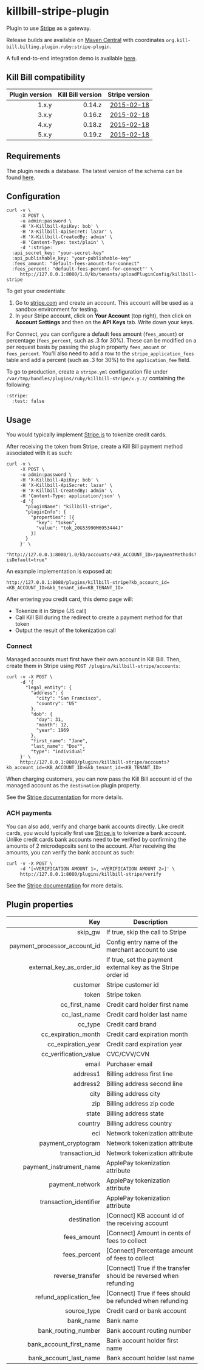 killbill-stripe-plugin
======================

Plugin to use [Stripe](https://stripe.com/) as a gateway.

Release builds are available on [Maven Central](http://search.maven.org/#search%7Cga%7C1%7Cg%3A%22org.kill-bill.billing.plugin.ruby%22%20AND%20a%3A%22stripe-plugin%22) with coordinates `org.kill-bill.billing.plugin.ruby:stripe-plugin`.

A full end-to-end integration demo is available [here](https://github.com/killbill/killbill-stripe-demo).

Kill Bill compatibility
-----------------------

| Plugin version | Kill Bill version  | Stripe version                                            |
| -------------: | -----------------: | --------------------------------------------------------: |
| 1.x.y          | 0.14.z             | [2015-02-18](https://stripe.com/docs/upgrades#2015-02-18) |
| 3.x.y          | 0.16.z             | [2015-02-18](https://stripe.com/docs/upgrades#2015-02-18) |
| 4.x.y          | 0.18.z             | [2015-02-18](https://stripe.com/docs/upgrades#2015-02-18) |
| 5.x.y          | 0.19.z             | [2015-02-18](https://stripe.com/docs/upgrades#2015-02-18) |

Requirements
------------

The plugin needs a database. The latest version of the schema can be found [here](https://github.com/killbill/killbill-stripe-plugin/blob/master/db/ddl.sql).

Configuration
-------------

```
curl -v \
     -X POST \
     -u admin:password \
     -H 'X-Killbill-ApiKey: bob' \
     -H 'X-Killbill-ApiSecret: lazar' \
     -H 'X-Killbill-CreatedBy: admin' \
     -H 'Content-Type: text/plain' \
     -d ':stripe:
  :api_secret_key: "your-secret-key"
  :api_publishable_key: "your-publishable-key"
  :fees_amount: "default-fees-amount-for-connect"
  :fees_percent: "default-fees-percent-for-connect"' \
     http://127.0.0.1:8080/1.0/kb/tenants/uploadPluginConfig/killbill-stripe
```

To get your credentials:

1. Go to [stripe.com](http://stripe.com/) and create an account. This account will be used as a sandbox environment for testing.
2. In your Stripe account, click on **Your Account** (top right), then click on **Account Settings** and then on the **API Keys** tab. Write down your keys.

For Connect, you can configure a default fees amount (`fees_amount`) or percentage (`fees_percent`, such as .3 for 30%). These can be modified on a per request basis by passing the plugin property `fees_amount` or `fees_percent`.
You'll also need to add a row to the `stripe_application_fees` table and add a percent (such as .3 for 30%) to the `application_fee` field.

To go to production, create a `stripe.yml` configuration file under `/var/tmp/bundles/plugins/ruby/killbill-stripe/x.y.z/` containing the following:

```
:stripe:
  :test: false
```

Usage
-----

You would typically implement [Stripe.js](https://stripe.com/docs/stripe.js) to tokenize credit cards. 

After receiving the token from Stripe, create a Kill Bill payment method associated with it as such:

```
curl -v \
     -X POST \
     -u admin:password \
     -H 'X-Killbill-ApiKey: bob' \
     -H 'X-Killbill-ApiSecret: lazar' \
     -H 'X-Killbill-CreatedBy: admin' \
     -H 'Content-Type: application/json' \
     -d '{
       "pluginName": "killbill-stripe",
       "pluginInfo": {
         "properties": [{
           "key": "token",
           "value": "tok_20G53990M6953444J"
         }]
       }
     }' \
     "http://127.0.0.1:8080/1.0/kb/accounts/<KB_ACCOUNT_ID>/paymentMethods?isDefault=true"
```

An example implementation is exposed at:

```
http://127.0.0.1:8080/plugins/killbill-stripe?kb_account_id=<KB_ACCOUNT_ID>&kb_tenant_id=<KB_TENANT_ID>
```

After entering you credit card, this demo page will:

* Tokenize it in Stripe (JS call)
* Call Kill Bill during the redirect to create a payment method for that token
* Output the result of the tokenization call

### Connect

Managed accounts must first have their own account in Kill Bill. Then, create them in Stripe using `POST /plugins/killbill-stripe/accounts`:

```
curl -v -X POST \
     -d '{
       "legal_entity": {
         "address": {
           "city": "San Francisco",
           "country": "US"
         },
         "dob": {
           "day": 31,
           "month": 12,
           "year": 1969
         },
         "first_name": "Jane",
         "last_name": "Doe"",
         "type": "individual"
     }' \
     http://127.0.0.1:8080/plugins/killbill-stripe/accounts?kb_account_id=<KB_ACCOUNT_ID>&kb_tenant_id=<KB_TENANT_ID>
```

When charging customers, you can now pass the Kill Bill account id of the managed account as the `destination` plugin property.

See the [Stripe documentation](https://stripe.com/docs/connect/managed-accounts#creating-a-managed-account) for more details.

### ACH payments

You can also add, verify and charge bank accounts directly. Like credit cards, you would typically first use [Stripe.js](https://stripe.com/docs/stripe.js) to tokenize a bank account. Unlike credit cards bank accounts need to be verified by confirming the amounts of 2 microdeposits sent to the account. After receiving the amounts, you can verify the bank account as such:

```
curl -v -X POST \
     -d '[<VERIFICATION AMOUNT 1>, <VERIFICATION AMOUNT 2>]' \
     http://127.0.0.1:8080/plugins/killbill-stripe/verify
```

See the [Stripe documentation](https://stripe.com/docs/ach) for more details.


Plugin properties
-----------------

| Key                          | Description                                                       |
| ---------------------------: | ----------------------------------------------------------------- |
| skip_gw                      | If true, skip the call to Stripe                                  |
| payment_processor_account_id | Config entry name of the merchant account to use                  |
| external_key_as_order_id     | If true, set the payment external key as the Stripe order id      |
| customer                     | Stripe customer id                                                |
| token                        | Stripe token                                                      |
| cc_first_name                | Credit card holder first name                                     |
| cc_last_name                 | Credit card holder last name                                      |
| cc_type                      | Credit card brand                                                 |
| cc_expiration_month          | Credit card expiration month                                      |
| cc_expiration_year           | Credit card expiration year                                       |
| cc_verification_value        | CVC/CVV/CVN                                                       |
| email                        | Purchaser email                                                   |
| address1                     | Billing address first line                                        |
| address2                     | Billing address second line                                       |
| city                         | Billing address city                                              |
| zip                          | Billing address zip code                                          |
| state                        | Billing address state                                             |
| country                      | Billing address country                                           |
| eci                          | Network tokenization attribute                                    |
| payment_cryptogram           | Network tokenization attribute                                    |
| transaction_id               | Network tokenization attribute                                    |
| payment_instrument_name      | ApplePay tokenization attribute                                   |
| payment_network              | ApplePay tokenization attribute                                   |
| transaction_identifier       | ApplePay tokenization attribute                                   |
| destination                  | [Connect] KB account id of the receiving account                  |
| fees_amount                  | [Connect] Amount in cents of fees to collect                      |
| fees_percent                 | [Connect] Percentage amount of fees to collect                    |
| reverse_transfer             | [Connect] True if the transfer should be reversed when refunding  |
| refund_application_fee       | [Connect] True if fees should be refunded when refunding          |
| source_type                  | Credit card or bank account                                       |
| bank_name                    | Bank name                                                         |
| bank_routing_number          | Bank account routing number                                       |
| bank_account_first_name      | Bank account holder first name                                    |
| bank_account_last_name       | Bank account holder last name                                     |
